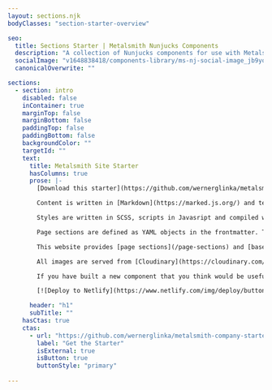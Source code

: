 ```yaml
---
layout: sections.njk
bodyClasses: "section-starter-overview"

seo:
  title: Sections Starter | Metalsmith Nunjucks Components
  description: "A collection of Nunjucks components for use with Metalsmith"
  socialImage: "v1648838418/components-library/ms-nj-social-image_jb9yox.jpg"
  canonicalOverwrite: ""

sections:
  - section: intro
    disabled: false
    inContainer: true
    marginTop: false
    marginBottom: false
    paddingTop: false
    paddingBottom: false
    backgroundColor: ""
    targetId: ""
    text:
      title: Metalsmith Site Starter
      hasColumns: true
      prose: |-
        [Download this starter](https://github.com/wernerglinka/metalsmith-company-starter) to expedite building your Metalsmith site with the sectioned page paradigm. The starter helps you to build fast, robust and adaptable websites. The knowledge and experience of many web developers are reflected in this system. You can [checkout a demo here](https://metalsmith-company-starter.netlify.app/).

        Content is written in [Markdown](https://marked.js.org/) and templates are coded with [Nunjucks](https://mozilla.github.io/nunjucks/). All page content is defined in the frontmatter of each page. There are no long-text markdown sections. Rather, content text area fields in the page frontmatter are compiled into HTML with a Nunjucks filter. 

        Styles are written in SCSS, scripts in Javasript and compiled with Metalsmith plugins. The bolierplate includes [Normalize.css](https://necolas.github.io/normalize.css/) which makes browsers render all elements more consistently and in line with modern standards. It precisely targets only the styles that need normalizing.

        Page sections are defined as YAML objects in the frontmatter. This approach lends itself to an easy integration with headless CMSs like [Netlify CMS](https://www.netlifycms.org/) or [forestry.io](https://forestry.io/). Get more [detailed explanations in this blogpost](https://www.glinka.co/blog/building-flexible-page-layouts/).

        This website provides [page sections](/page-sections) and [base components](/base-components). The page sections are bare-bones interpretations of universal information presentation patterns that can be found on almost every corporate website. Sections are composed of base components and are used to build complete pages. The base components can also be used independently to build new components.

        All images are served from [Cloudinary](https://cloudinary.com/).

        If you have built a new component that you think would be useful for other developers, please [issue a pull request](https://github.com/wernerglinka/metalsmith-nunjucks-components). 

        [![Deploy to Netlify](https://www.netlify.com/img/deploy/button.svg)](https://app.netlify.com/start/deploy?repository=https://github.com/wernerglinka/metalsmith-company-starter)

      header: "h1"
      subTitle: ""
    hasCtas: true
    ctas:
      - url: "https://github.com/wernerglinka/metalsmith-company-starter"
        label: "Get the Starter"
        isExternal: true
        isButton: true
        buttonStyle: "primary"
  
---
```

